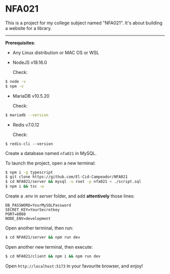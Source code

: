 # NFA021

This is a project for my college subject named "NFA021". It's about building a website for a library.

---

**Prerequisites**:

* Any Linux distribution or MAC OS or WSL
* NodeJS v18.16.0

  Check:

```bash
$ node -v
$ npm -v
```

* MariaDB v10.5.20

  Check:

```bash
$ mariadb --version
```

* Redis v7.0.12

  Check:

```$bash
$ redis-cli --version
```

Create a database named `nfa021` in MySQL.

To launch the project, open a new terminal:

```bash
$ npm i -g typescript
$ git clone https://github.com/El-Cid-Campeador/NFA021
$ cd NFA021/server && mysql -u root -p nfa021 < ./script.sql
$ npm i && tsc -w
```

Create a .env in *server* folder, and add **attentively** those lines:

```.env
DB_PASSWORD=YourMySQLPassword
SECRET_KEY=YourSecretkey
PORT=8080
NODE_ENV=development
```

Open another terminal, then run:

```bash
$ cd NFA021/server && npm run dev
```

Open another new terminal, then execute:

```bash
$ cd NFA021/client && npm i && npm run dev
```

Open `http://localhost:5173` in your favourite browser, and enjoy!
